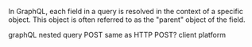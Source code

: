 In GraphQL, each field in a query is resolved in the context of a specific object. This object is often referred to as the "parent" object of the field.

graphQL nested query
POST same as HTTP POST?
client platform



